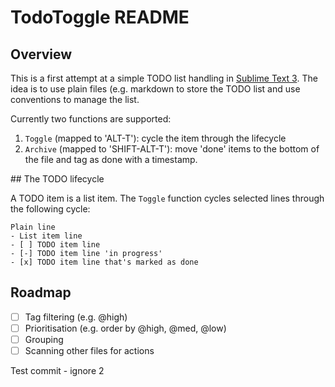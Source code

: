 # TodoToggle README

## Overview

This is a first attempt at a simple TODO list handling in [Sublime Text 3](https://www.sublimetext.com/). The idea is to use plain files (e.g. markdown to store the TODO list and use conventions to manage the list.

Currently two functions are supported:

1. ```Toggle``` (mapped to 'ALT-T'): cycle the item through the lifecycle
2. ```Archive``` (mapped to 'SHIFT-ALT-T'): move 'done' items to the bottom of the file and tag as done with a timestamp.

## The TODO lifecycle

A TODO item is a list item. The ```Toggle``` function cycles selected lines through the following cycle:

```
Plain line
- List item line
- [ ] TODO item line
- [-] TODO item line 'in progress'
- [x] TODO item line that's marked as done
```

## Roadmap

- [ ] Tag filtering (e.g. @high)
- [ ] Prioritisation (e.g. order by @high, @med, @low)
- [ ] Grouping 
- [ ] Scanning other files for actions 

Test commit - ignore 2
